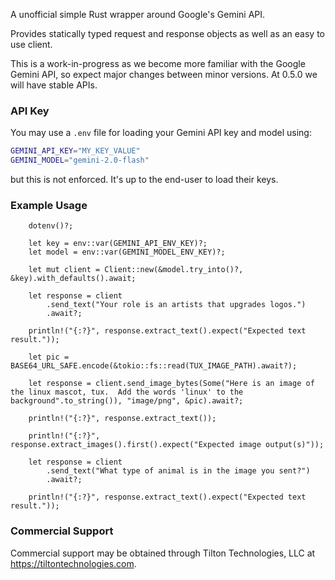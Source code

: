 A unofficial simple Rust wrapper around Google's Gemini API.

Provides statically typed request and response objects as well as an easy to use
client.

This is a work-in-progress as we become more familiar with the Google Gemini API, so
expect major changes between minor versions.  At 0.5.0 we will have stable APIs.

### API Key

You may use a `.env` file for loading your Gemini API key and model using:

```bash
GEMINI_API_KEY="MY_KEY_VALUE"
GEMINI_MODEL="gemini-2.0-flash"
```

but this is not enforced.  It's up to the end-user to load their keys.

### Example Usage

```rust,no_run
    dotenv()?;

    let key = env::var(GEMINI_API_ENV_KEY)?;
    let model = env::var(GEMINI_MODEL_ENV_KEY)?;

    let mut client = Client::new(&model.try_into()?, &key).with_defaults().await;

    let response = client
        .send_text("Your role is an artists that upgrades logos.")
        .await?;

    println!("{:?}", response.extract_text().expect("Expected text result."));

    let pic = BASE64_URL_SAFE.encode(&tokio::fs::read(TUX_IMAGE_PATH).await?);

    let response = client.send_image_bytes(Some("Here is an image of the linux mascot, tux.  Add the words 'linux' to the background".to_string()), "image/png", &pic).await?;

    println!("{:?}", response.extract_text());

    println!("{:?}", response.extract_images().first().expect("Expected image output(s)"));

    let response = client
        .send_text("What type of animal is in the image you sent?")
        .await?;

    println!("{:?}", response.extract_text().expect("Expected text result."));
```

### Commercial Support

Commercial support may be obtained through Tilton Technologies, LLC at https://tiltontechnologies.com.